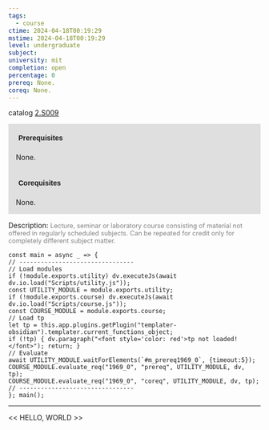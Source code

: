 ```yaml
---
tags:
  - course
ctime: 2024-04-18T00:19:29
mstime: 2024-04-18T00:19:29
level: undergraduate
subject: 
university: mit
completion: open
percentage: 0
prereq: None.
coreq: None.
---
```


catalog [2.S009](http://student.mit.edu/catalog/m2c.html#2.S009)

<span style="display: block; padding: 15px; background-color: rgb(100, 100, 100, 0.2);"><font id="m_prereq1969_0" style="display: block; font-family: Arial, sans-serif; font-weight: bold; padding: 5px">Prerequisites</font><br><span id="prereq1969_0">None.</span></span>
<span style="display: block; padding: 15px; background-color: rgb(100, 100, 100, 0.2);"><font id="m_coreq1969_0" style="display: block; font-family: Arial, sans-serif; font-weight: bold; padding: 5px">Corequisites</font><br><span id="coreq1969_0">None.</span></span>

<font style="">Description:</font>
<font style="color: grey; font-size: 0.8rem;">Lecture, seminar or laboratory course consisting of material not offered in regularly scheduled subjects. Can be repeated for credit only for completely different subject matter.</font>

```dataviewjs
const main = async _ => {
// --------------------------------
// Load modules
if (!module.exports.utility) dv.executeJs(await dv.io.load("Scripts/utility.js"));
const UTILITY_MODULE = module.exports.utility;
if (!module.exports.course) dv.executeJs(await dv.io.load("Scripts/course.js"));
const COURSE_MODULE = module.exports.course;
// Load tp
let tp = this.app.plugins.getPlugin("templater-obsidian").templater.current_functions_object;
if (!tp) { dv.paragraph("<font style='color: red'>tp not loaded!</font>"); return; }
// Evaluate
await UTILITY_MODULE.waitForElements(`#m_prereq1969_0`, {timeout:5});
COURSE_MODULE.evaluate_req("1969_0", "prereq", UTILITY_MODULE, dv, tp);
COURSE_MODULE.evaluate_req("1969_0", "coreq", UTILITY_MODULE, dv, tp);
// --------------------------------
}; main();
```

---

<< HELLO, WORLD >>
